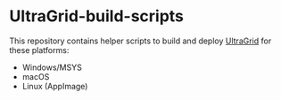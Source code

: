 # UltraGrid-build-scripts
This repository contains helper scripts to build and deploy [UltraGrid](https://github.com/CESNET/UltraGrid) for these platforms:
- Windows/MSYS
- macOS
- Linux (AppImage)
